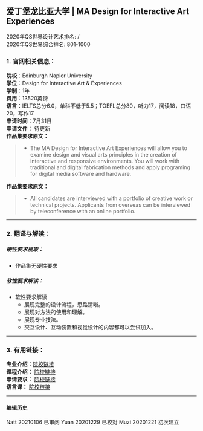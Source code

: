 ## 爱丁堡龙比亚大学 | MA Design for Interactive Art Experiences

2020年QS世界设计艺术排名: /  
2020年QS世界综合排名: 801-1000  

### 1. 官网相关信息：

**院校**：Edinburgh Napier University  
**学位**：Design for Interactive Art & Experiences  
**学制**：1年  
**费用**：13520英镑  
**语言**：IELTS总分6.0，单科不低于5.5；TOEFL总分80，听力17，阅读18，口语20，写作17  
**申请时间**：7月31日  
**申请文件**： 待更新  
**作品集要求原文：**  
> - The MA Design for Interactive Art Experiences will allow you to examine design and visual arts principles in the creation of interactive and responsive environments. You will work with traditional and digital fabrication methods and apply programing for digital media software and hardware.


**作品集要求原文：**   

> - All candidates are interviewed with a portfolio of creative work or technical projects. Applicants from overseas can be interviewed by teleconference with an online portfolio.


---


### 2. 翻译与解读：  

##### 硬性要求提取：  
- 作品集无硬性要求  

##### 软性要求解读：  
- 软性要求解读  
  - 展现完整的设计流程，思路清晰。  
  - 展现对方法的使用和理解。  
  - 展现专业技法。  
  - 交互设计、互动装置和视觉设计的内容都可以尝试加入。  

---


### 3. 有用链接：

**专业介绍：**[院校链接](https://www.napier.ac.uk/courses/ma-design-for-interactive-art-experiences-postgraduate-fulltime)  
**课程介绍：** [院校链接](https://www.napier.ac.uk/courses/ma-design-for-interactive-art-experiences-postgraduate-fulltime)  
**申请要求：** [院校链接](https://www.napier.ac.uk/study-with-us/international-students/your-country/east-asia/china)  
**语言课：** [院校链接](https://www.napier.ac.uk/study-with-us/international-students/english-language/presessional-english-language-courses)  




---


#### 编辑历史
Natt 20210106 已审阅
Yuan 20201229 已校对
Muzi 20201221 初次建立
